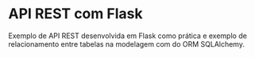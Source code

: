 # API REST com Flask
 Exemplo de API REST desenvolvida em Flask como prática e exemplo de relacionamento entre tabelas na modelagem com do ORM SQLAlchemy.
